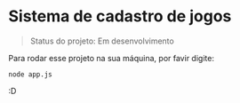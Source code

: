 <h1> Sistema de cadastro de jogos</h1>

> Status do projeto: Em desenvolvimento

Para rodar esse projeto na sua máquina, por favir digite:
```
node app.js
```

:D
